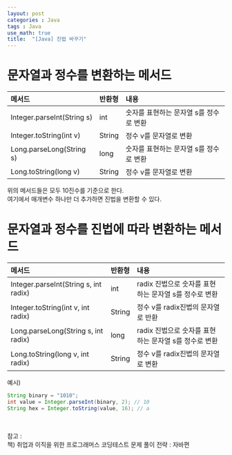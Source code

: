 ```yaml
---
layout: post
categories : Java
tags : Java
use_math: true
title:  "[Java] 진법 바꾸기"
---
```


# 문자열과 정수를 변환하는 메서드 

|메서드|반환형|내용|
|:---|:---|:---|
|Integer.parseInt(String s)|int|숫자를 표현하는 문자열 s를 정수로 변환|
|Integer.toString(int v)|String|정수 v를 문자열로 변환|
|Long.parseLong(String s)|long|숫자를 표현하는 문자열 s를 정수로 변환|
|Long.toString(long v)|String|정수 v를 문자열로 변환|

위의 메서드들은 모두 10진수를 기준으로 한다.  
여기에서 매개변수 하나만 더 추가하면 진법을 변환할 수 있다.  

# 문자열과 정수를 진법에 따라 변환하는 메서드 

|메서드|반환형|내용|
|:---|:---|:---|
|Integer.parseInt(String s, int radix)|int|radix 진법으로 숫자를 표현하는 문자열 s를 정수로 변환|
|Integer.toString(int v, int radix)|String|정수 v를 radix진법의 문자열로 반환|
|Long.parseLong(String s, int radix)|long|radix 진법으로 숫자를 표현하는 문자열 s를 정수로 변환|
|Long.toString(long v, int radix)|String|정수 v를 radix진법의 문자열로 변환|

예시)   
```java 
String binary = "1010";
int value = Integer.parseInt(binary, 2); // 10
String hex = Integer.toString(value, 16); // a
```

<br>

참고 :    
책) 취업과 이직을 위한 프로그래머스 코딩테스트 문제 풀이 전략 : 자바편 